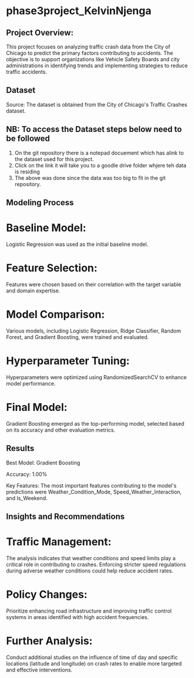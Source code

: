 # phase3project_KelvinNjenga
## Project Overview:

This project focuses on analyzing traffic crash data from the City of Chicago to predict the primary factors contributing to accidents. The objective is to support organizations like Vehicle Safety Boards and city administrations in identifying trends and implementing strategies to reduce traffic accidents.

## Dataset
Source: The dataset is obtained from the City of Chicago's Traffic Crashes dataset.

## NB: To access the Dataset steps below need to be followed

1. On the git repository there is a notepad docuement which has alink to the dataset used for this project.
2. Click on the link it will take you to a goodle drive folder whjere teh data is residing
3. The above was done since the data was too big to fit in the git repository.

## Modeling Process

# Baseline Model: 
Logistic Regression was used as the initial baseline model.
# Feature Selection: 
Features were chosen based on their correlation with the target variable and domain expertise.
# Model Comparison: 
Various models, including Logistic Regression, Ridge Classifier, Random Forest, and Gradient Boosting, were trained and evaluated.
# Hyperparameter Tuning: 
Hyperparameters were optimized using RandomizedSearchCV to enhance model performance.
# Final Model: 
Gradient Boosting emerged as the top-performing model, selected based on its accuracy and other evaluation metrics.


## Results
Best Model: Gradient Boosting

Accuracy: 1.00%

Key Features: The most important features contributing to the model's predictions were Weather_Condition_Mode, Speed_Weather_Interaction, and Is_Weekend.


## Insights and Recommendations

# Traffic Management:
 The analysis indicates that weather conditions and speed limits play a critical role in contributing to crashes. Enforcing stricter speed regulations during adverse weather conditions could help reduce accident rates.

# Policy Changes:
 Prioritize enhancing road infrastructure and improving traffic control systems in areas identified with high accident frequencies.

# Further Analysis:
 Conduct additional studies on the influence of time of day and specific locations (latitude and longitude) on crash rates to enable more targeted and effective interventions.


 